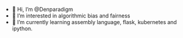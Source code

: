 - 👋 Hi, I’m @Denparadigm
- 👀 I’m interested in algorithmic bias and fairness
- 🌱 I’m currently learning assembly language, flask, kubernetes and ipython.

<!---
Denparadigm/Denparadigm is a ✨ special ✨ repository because its `README.md` (this file) appears on your GitHub profile.
You can click the Preview link to take a look at your changes.
--->
